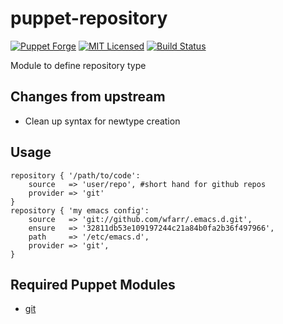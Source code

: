 puppet-repository
===========

[![Puppet Forge](https://img.shields.io/puppetforge/v/halyard/repository.svg)](https://forge.puppetlabs.com/halyard/repository)
[![MIT Licensed](https://img.shields.io/badge/license-MIT-green.svg?style=flat)](https://tldrlegal.com/license/mit-license)
[![Build Status](https://img.shields.io/circleci/project/halyard/puppet-repository.svg)](https://circleci.com/gh/halyard/puppet-repository)

Module to define repository type

## Changes from upstream

* Clean up syntax for newtype creation

## Usage

```puppet
repository { '/path/to/code':
    source   => 'user/repo', #short hand for github repos
    provider => 'git'
}
repository { 'my emacs config':
    source   => 'git://github.com/wfarr/.emacs.d.git',
    ensure   => '32811db53e109197244c21a84b0fa2b36f497966',
    path     => '/etc/emacs.d',
    provider => 'git',
}
```

## Required Puppet Modules

* [git](https://github.com/halyard/puppet-git)

